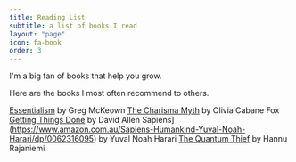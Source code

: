 ```yaml
---
title: Reading List
subtitle: a list of books I read
layout: "page"
icon: fa-book
order: 3
---
```


I'm a big fan of books that help you grow. 

Here are the books I most often recommend to others.


[Essentialism](https://www.amazon.com.au/Essentialism-Disciplined-Pursuit-Greg-McKeown-ebook/dp/B00HELB6XI/) by Greg McKeown
[The Charisma Myth](https://www.amazon.com.au/Charisma-Myth-Master-Personal-Magnetism-ebook/dp/B009AT821G) by Olivia Cabane Fox 
[Getting Things Done](https://www.amazon.com.au/Getting-Things-Done-David-Allen-ebook/dp/B00SADYUK0/) by David Allen
Sapiens](https://www.amazon.com.au/Sapiens-Humankind-Yuval-Noah-Harari/dp/0062316095) by Yuval Noah Harari
[The Quantum Thief](https://www.amazon.com.au/Quantum-Thief-Jean-Flambeur-ebook/dp/B0043M66Y0) by Hannu Rajaniemi